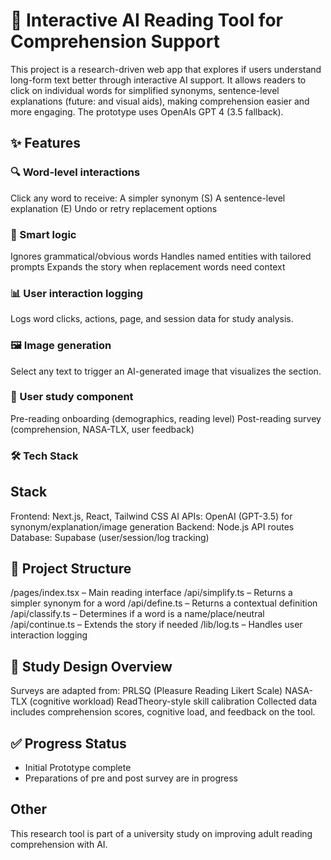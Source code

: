 # 📖 Interactive AI Reading Tool for Comprehension Support

This project is a research-driven web app that explores if users understand long-form text better through interactive AI support. It allows readers to click on individual words for simplified synonyms, sentence-level explanations (future: and visual aids), making comprehension easier and more engaging. The prototype uses OpenAIs GPT 4 (3.5 fallback).

## ✨ Features

### 🔍 Word-level interactions
Click any word to receive:
A simpler synonym (S)
A sentence-level explanation (E)
Undo or retry replacement options

### 🧠 Smart logic
Ignores grammatical/obvious words
Handles named entities with tailored prompts
Expands the story when replacement words need context

### 📊 User interaction logging
Logs word clicks, actions, page, and session data for study analysis.

### 🖼️ Image generation
Select any text to trigger an AI-generated image that visualizes the section.

### 🧪 User study component
Pre-reading onboarding (demographics, reading level)
Post-reading survey (comprehension, NASA-TLX, user feedback)

### 🛠️ Tech Stack

## Stack
Frontend: Next.js, React, Tailwind CSS
AI APIs: OpenAI (GPT-3.5) for synonym/explanation/image generation
Backend: Node.js API routes
Database: Supabase (user/session/log tracking)

## 📁 Project Structure

/pages/index.tsx – Main reading interface
/api/simplify.ts – Returns a simpler synonym for a word
/api/define.ts – Returns a contextual definition
/api/classify.ts – Determines if a word is a name/place/neutral
/api/continue.ts – Extends the story if needed
/lib/log.ts – Handles user interaction logging

## 🧪 Study Design Overview

Surveys are adapted from:
PRLSQ (Pleasure Reading Likert Scale)
NASA-TLX (cognitive workload)
ReadTheory-style skill calibration
Collected data includes comprehension scores, cognitive load, and feedback on the tool.

## ✅ Progress Status

- Initial Prototype complete
- Preparations of pre and post survey are in progress

## Other

This research tool is part of a university study on improving adult reading comprehension with AI.
